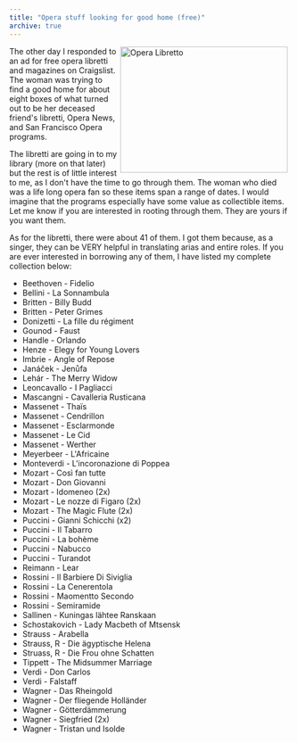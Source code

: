 ```yaml
---
title: "Opera stuff looking for good home (free)"
archive: true
---
```


<img class="alignright" style="float: right; margin-left: 5px; margin-right: 5px;" src="http://www.tias.com/stores/yesterdaysjewels/pictures/t2-3002a.jpg" alt="Opera Libretto" width="300" height="226" />The other day I responded to an ad for free opera libretti and magazines on Craigslist. The woman was trying to find a good home for about eight boxes of what turned out to be her deceased friend's libretti, Opera News, and San Francisco Opera programs.

The libretti are going in to my library (more on that later) but the rest is of little interest to me, as I don't have the time to go through them. The woman who died was a life long opera fan so these items span a range of dates. I would imagine that the programs especially have some value as collectible items. Let me know if you are interested in rooting through them. They are yours if you want them.

As for the libretti, there were about 41 of them. I got them because, as a singer, they can be VERY helpful in translating arias and entire roles. If you are ever interested in borrowing any of them, I have listed my complete collection below:

* Beethoven - Fidelio
* Bellini - La Sonnambula
* Britten - Billy Budd
* Britten - Peter Grimes
* Donizetti - La fille du régiment
* Gounod - Faust
* Handle - Orlando
* Henze - Elegy for Young Lovers
* Imbrie - Angle of Repose
* Janáček - Jenůfa
* Lehár - The Merry Widow
* Leoncavallo - I Pagliacci
* Mascangni - Cavalleria Rusticana
* Massenet - Thaïs
* Massenet - Cendrillon
* Massenet - Esclarmonde
* Massenet - Le Cid
* Massenet - Werther
* Meyerbeer - L'Africaine
* Monteverdi - L'incoronazione di Poppea
* Mozart - Così fan tutte
* Mozart - Don Giovanni
* Mozart - Idomeneo (2x)
* Mozart - Le nozze di Figaro (2x)
* Mozart - The Magic Flute (2x)
* Puccini - Gianni Schicchi (x2)
* Puccini - Il Tabarro
* Puccini - La bohème
* Puccini - Nabucco
* Puccini - Turandot
* Reimann - Lear
* Rossini - Il Barbiere Di Siviglia
* Rossini - La Cenerentola
* Rossini - Maomentto Secondo
* Rossini - Semiramide
* Sallinen - Kuningas lähtee Ranskaan
* Schostakovich - Lady Macbeth of Mtsensk
* Strauss - Arabella
* Strauss, R - Die ägyptische Helena
* Struass, R - Die Frou ohne Schatten
* Tippett - The Midsummer Marriage
* Verdi - Don Carlos
* Verdi - Falstaff
* Wagner - Das Rheingold
* Wagner - Der fliegende Holländer
* Wagner - Götterdämmerung
* Wagner - Siegfried (2x)
* Wagner - Tristan und Isolde
